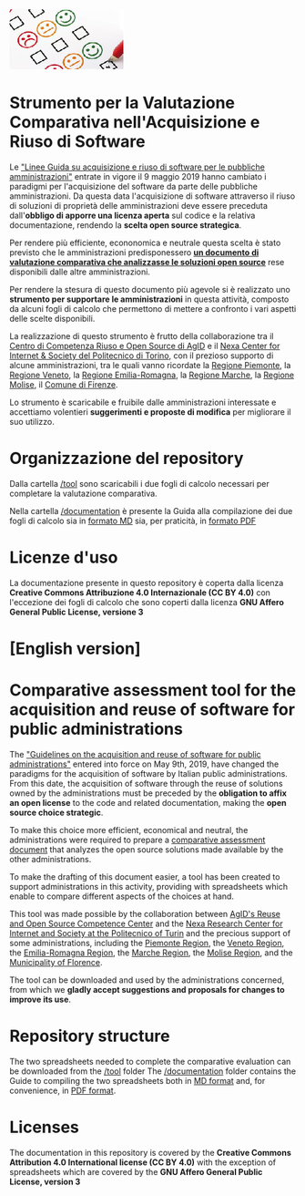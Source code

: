 <img src="https://github.com/AgID/ccros-valcomp/blob/lab/images/Valcomp01.png">

# Strumento per la Valutazione Comparativa nell'Acquisizione e Riuso di Software

Le ["Linee Guida su acquisizione e riuso di software per le pubbliche amministrazioni"](https://docs.italia.it/italia/developers-italia/lg-acquisizione-e-riuso-software-per-pa-docs/it/stabile/index.html) entrate in vigore il 9 maggio 2019 hanno cambiato i paradigmi per l'acquisizione del software da parte delle pubbliche amministrazioni. Da questa data l'acquisizione di software attraverso il riuso di soluzioni di proprietà delle amministrazioni deve essere preceduta dall'**obbligo di apporre una licenza aperta** sul codice e la relativa documentazione, rendendo la **scelta open source strategica**.

Per rendere più efficiente, econonomica e neutrale questa scelta è stato previsto che le amministrazioni predisponessero [**un documento di valutazione comparativa che analizzasse le soluzioni open source**](https://docs.italia.it/italia/developers-italia/lg-acquisizione-e-riuso-software-per-pa-docs/it/stabile/acquisizione-software/valutazione-comparativa.html) rese disponibili dalle altre amministrazioni.

Per rendere la stesura di questo documento più agevole si è realizzato uno **strumento per supportare le amministrazioni** in questa attività, composto da alcuni fogli di calcolo che permettono di mettere a confronto i vari aspetti delle scelte disponibili.

La realizzazione di questo strumento è frutto della collaborazione tra il [Centro di Competenza Riuso e Open Source di AgID](https://www.agid.gov.it/it/design-servizi/riuso-open-source/centro-competenza-riuso-open-source) e il [Nexa Center for Internet & Society del Politecnico di Torino](https://nexa.polito.it/), con il prezioso supporto di alcune amministrazioni, tra le quali vanno ricordate la [Regione Piemonte](https://www.regione.piemonte.it), la [Regione Veneto](https://www.regione.veneto.it), la [Regione Emilia-Romagna](https://www.regione.emilia-romagna.it), la [Regione Marche](https://www.regione.marche.it), la [Regione Molise](http://www.regione.molise.it), il [Comune di Firenze](https://www.comune.fi.it).

Lo strumento è scaricabile e fruibile dalle amministrazioni interessate e accettiamo volentieri **suggerimenti e proposte di modifica** per migliorare il suo utilizzo.

# Organizzazione del repository

Dalla cartella [/tool](/tool) sono scaricabili i due fogli di calcolo necessari per completare la valutazione comparativa.

Nella cartella [/documentation](/documentation) è presente la Guida alla compilazione dei due fogli di calcolo sia in [formato MD](documentation/manual.md) sia, per praticità, in [formato PDF](documentation/SPCL4-AgID-CCROS-Guida%20alla%20compilazione%20della%20Valutazione%20Comparativa%20V1.pdf)

# Licenze d'uso

La documentazione presente in questo repository è coperta dalla licenza **Creative Commons Attribuzione 4.0 Internazionale (CC BY 4.0)**
con l'eccezione dei fogli di calcolo che sono coperti dalla licenza **GNU Affero General Public License, versione 3**

# [English version]

# Comparative assessment tool for the acquisition and reuse of software for public administrations

The ["Guidelines on the acquisition and reuse of software for public administrations"](https://docs.italia.it/italia/developers-italia/lg-acquisizione-e-riuso-software-per-pa-docs/it/stabile/index.html) entered into force on May 9th, 2019, have changed the paradigms for the acquisition of software by Italian public administrations. From this date, the acquisition of software through the reuse of solutions owned by the administrations must be preceded by the **obligation to affix an open license** to the code and related documentation, making the **open source choice strategic**.

To make this choice more efficient, economical and neutral, the administrations were required to prepare a [comparative assessment document](https://docs.italia.it/italia/developers-italia/lg-acquisizione-e-riuso-software-per-pa-docs/it/stabile/acquisizione-software/valutazione-comparativa.html) that analyzes the open source solutions made available by the other administrations.

To make the drafting of this document easier, a tool has been created to support administrations in this activity, providing with spreadsheets which enable to compare different aspects of the choices at hand.

This tool was made possible by the collaboration between [AgID's Reuse and Open Source Competence Center](https://www.agid.gov.it/it/design-servizi/riuso-open-source/centro-competenza-riuso-open-source) and the [Nexa Research Center for Internet and Society at the Politecnico of Turin](https://nexa.polito.it/) and the precious support of some administrations, including the [Piemonte Region](https://www.regione.piemonte.it), the [Veneto Region](https://www.regione.veneto.it), the [Emilia-Romagna Region](https://www.regione.emilia-romagna.it), the [Marche Region](https://www.regione.marche.it), the [Molise Region](http://www.regione.molise.it), and the [Municipality of Florence](https://www.comune.fi.it).

The tool can be downloaded and used by the administrations concerned, from which we **gladly accept suggestions and proposals for changes to improve its use**.

# Repository structure

The two spreadsheets needed to complete the comparative evaluation can be downloaded from the [/tool](/tool) folder
The [/documentation](/documentation) folder contains the Guide to compiling the two spreadsheets both in [MD format](documentation/manual.md) and, for convenience, in [PDF format](documentation/SPCL4-AgID-CCROS-Guida%20alla%20compilazione%20della%20Valutazione%20Comparativa%20V1.pdf).

# Licenses

The documentation in this repository is covered by the **Creative Commons Attribution 4.0 International license (CC BY 4.0)**
with the exception of spreadsheets which are covered by the **GNU Affero General Public License, version 3**

